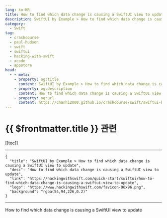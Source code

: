 ```yaml
---
lang: ko-KR
title: How to find which data change is causing a SwiftUI view to update
description: SwiftUI by Example > How to find which data change is causing a SwiftUI view to update
category:
  - Swift
tag: 
  - crashcourse
  - paul-hudson
  - swift
  - swiftui
  - hacking-with-swift
  - xcode
  - appstore
head:
  - - meta:
    - property: og:title
      content: SwiftUI by Example > How to find which data change is causing a SwiftUI view to update
    - property: og:description
      content: How to find which data change is causing a SwiftUI view to update
    - property: og:url
      content: https://chanhi2000.github.io/crashcourse/swift/swiftui-by-example/23-tooling/how-to-find-which-data-change-is-causing-a-swiftui-view-to-update.html
---
```


# {{ $frontmatter.title }} 관련

[[toc]]

---

```component VPCard
{
  "title": "SwiftUI by Example > How to find which data change is causing a SwiftUI view to update",
  "desc": "How to find which data change is causing a SwiftUI view to update",
  "link": "https://hackingwithswift.com/quick-start/swiftui/how-to-find-which-data-change-is-causing-a-swiftui-view-to-update",
  "logo": "https://www.hackingwithswift.com/favicon-96x96.png",
  "background": "rgba(54,94,226,0.2)"
}
```

---

<TagLinks />How to find which data change is causing a SwiftUI view to update